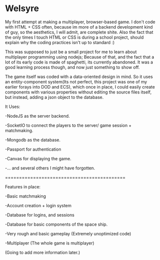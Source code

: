 # Welsyre

  My first attempt at making a multiplayer, browser-based game. I don't code with HTML + CSS often, because im more of a backend development kind of guy, so the aesthetics, I will admit, are complete shite. Also the fact that the only times I touch HTML or CSS is during a school project, should explain why the coding practices isn't up to standard :)
  
  
  This was supposed to just be a small project for me to learn about multiplayer programming using nodejs; Because of that, and the fact that a lot of its early code is made of spaghetti, its currently abandoned. It was a good learning process though, and now just something to show off.



  The game itself was coded with a data-oriented design in mind. So it uses an entity-component system(Its not perfect, this project was one of my earlier forays into DOD and ECS), which once in place, I could easily create components with various properties without editing the source files itself, but instead, adding a json object to the database.
  
It Uses:


-NodeJS as the server backend.

-SocketIO to connect the players to the server/ game session + matchmaking.

-Mongodb as the database.

-Passport for authentication

-Canvas for displaying the game.

-... and several others I might have forgotten.


===========================================


Features in place:

-Basic matchmaking

-Account creation + login system

-Database for logins, and sessions

-Database for basic components of the space ship.

-Very rough and basic gameplay (Extremely unoptimized code)

-Multiplayer (The whole game is multiplayer)

(Going to add more information later.)
